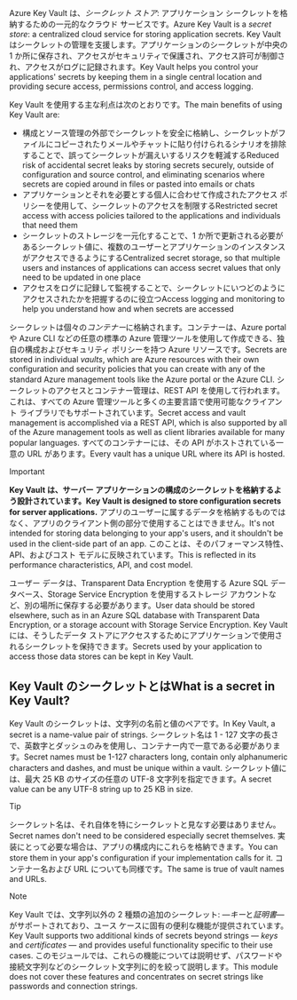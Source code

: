 <span data-ttu-id="76b69-101">Azure Key Vault は、*シークレット ストア*: アプリケーション シークレットを格納するための一元的なクラウド サービスです。</span><span class="sxs-lookup"><span data-stu-id="76b69-101">Azure Key Vault is a *secret store*: a centralized cloud service for storing application secrets.</span></span> <span data-ttu-id="76b69-102">Key Vault はシークレットの管理を支援します。アプリケーションのシークレットが中央の 1 か所に保存され、アクセスがセキュリティで保護され、アクセス許可が制御され、アクセスがログに記録されます。</span><span class="sxs-lookup"><span data-stu-id="76b69-102">Key Vault helps you control your applications' secrets by keeping them in a single central location and providing secure access, permissions control, and access logging.</span></span>

<span data-ttu-id="76b69-103">Key Vault を使用する主な利点は次のとおりです。</span><span class="sxs-lookup"><span data-stu-id="76b69-103">The main benefits of using Key Vault are:</span></span>

- <span data-ttu-id="76b69-104">構成とソース管理の外部でシークレットを安全に格納し、シークレットがファイルにコピーされたりメールやチャットに貼り付けられるシナリオを排除することで、誤ってシークレットが漏えいするリスクを軽減する</span><span class="sxs-lookup"><span data-stu-id="76b69-104">Reduced risk of accidental secret leaks by storing secrets securely, outside of configuration and source control, and eliminating scenarios where secrets are copied around in files or pasted into emails or chats</span></span>
- <span data-ttu-id="76b69-105">アプリケーションとそれを必要とする個人に合わせて作成されたアクセス ポリシーを使用して、シークレットのアクセスを制限する</span><span class="sxs-lookup"><span data-stu-id="76b69-105">Restricted secret access with access policies tailored to the applications and individuals that need them</span></span>
- <span data-ttu-id="76b69-106">シークレットのストレージを一元化することで、1 か所で更新される必要があるシークレット値に、複数のユーザーとアプリケーションのインスタンスがアクセスできるようにする</span><span class="sxs-lookup"><span data-stu-id="76b69-106">Centralized secret storage, so that multiple users and instances of applications can access secret values that only need to be updated in one place</span></span>
- <span data-ttu-id="76b69-107">アクセスをログに記録して監視することで、シークレットにいつどのようにアクセスされたかを把握するのに役立つ</span><span class="sxs-lookup"><span data-stu-id="76b69-107">Access logging and monitoring to help you understand how and when secrets are accessed</span></span>

<span data-ttu-id="76b69-108">シークレットは個々の*コンテナー*に格納されます。コンテナーは、Azure portal や Azure CLI などの任意の標準の Azure 管理ツールを使用して作成できる、独自の構成およびセキュリティ ポリシーを持つ Azure リソースです。</span><span class="sxs-lookup"><span data-stu-id="76b69-108">Secrets are stored in individual *vaults*, which are Azure resources with their own configuration and security policies that you can create with any of the standard Azure management tools like the Azure portal or the Azure CLI.</span></span> <span data-ttu-id="76b69-109">シークレットのアクセスとコンテナー管理は、REST API を使用して行われます。これは、すべての Azure 管理ツールと多くの主要言語で使用可能なクライアント ライブラリでもサポートされています。</span><span class="sxs-lookup"><span data-stu-id="76b69-109">Secret access and vault management is accomplished via a REST API, which is also supported by all of the Azure management tools as well as client libraries available for many popular languages.</span></span> <span data-ttu-id="76b69-110">すべてのコンテナーには、その API がホストされている一意の URL があります。</span><span class="sxs-lookup"><span data-stu-id="76b69-110">Every vault has a unique URL where its API is hosted.</span></span>

> [!IMPORTANT]
> <span data-ttu-id="76b69-111">**Key Vault は、サーバー アプリケーションの構成のシークレットを格納するよう設計されています。**</span><span class="sxs-lookup"><span data-stu-id="76b69-111">**Key Vault is designed to store configuration secrets for server applications.**</span></span> <span data-ttu-id="76b69-112">アプリのユーザーに属するデータを格納するものではなく、アプリのクライアント側の部分で使用することはできません。</span><span class="sxs-lookup"><span data-stu-id="76b69-112">It's not intended for storing data belonging to your app's users, and it shouldn't be used in the client-side part of an app.</span></span> <span data-ttu-id="76b69-113">このことは、そのパフォーマンス特性、API、およびコスト モデルに反映されています。</span><span class="sxs-lookup"><span data-stu-id="76b69-113">This is reflected in its performance characteristics, API, and cost model.</span></span>
>
> <span data-ttu-id="76b69-114">ユーザー データは、Transparent Data Encryption を使用する Azure SQL データベース、Storage Service Encryption を使用するストレージ アカウントなど、別の場所に保存する必要があります。</span><span class="sxs-lookup"><span data-stu-id="76b69-114">User data should be stored elsewhere, such as in an Azure SQL database with Transparent Data Encryption, or a storage account with Storage Service Encryption.</span></span> <span data-ttu-id="76b69-115">Key Vault には、そうしたデータ ストアにアクセスするためにアプリケーションで使用されるシークレットを保持できます。</span><span class="sxs-lookup"><span data-stu-id="76b69-115">Secrets used by your application to access those data stores can be kept in Key Vault.</span></span>

## <a name="what-is-a-secret-in-key-vault"></a><span data-ttu-id="76b69-116">Key Vault のシークレットとは</span><span class="sxs-lookup"><span data-stu-id="76b69-116">What is a secret in Key Vault?</span></span>

<span data-ttu-id="76b69-117">Key Vault のシークレットは、文字列の名前と値のペアです。</span><span class="sxs-lookup"><span data-stu-id="76b69-117">In Key Vault, a secret is a name-value pair of strings.</span></span> <span data-ttu-id="76b69-118">シークレット名は 1 - 127 文字の長さで、英数字とダッシュのみを使用し、コンテナー内で一意である必要があります。</span><span class="sxs-lookup"><span data-stu-id="76b69-118">Secret names must be 1-127 characters long, contain only alphanumeric characters and dashes, and must be unique within a vault.</span></span> <span data-ttu-id="76b69-119">シークレット値には、最大 25 KB のサイズの任意の UTF-8 文字列を指定できます。</span><span class="sxs-lookup"><span data-stu-id="76b69-119">A secret value can be any UTF-8 string up to 25 KB in size.</span></span>

> [!TIP]
> <span data-ttu-id="76b69-120">シークレット名は、それ自体を特にシークレットと見なす必要はありません。</span><span class="sxs-lookup"><span data-stu-id="76b69-120">Secret names don't need to be considered especially secret themselves.</span></span> <span data-ttu-id="76b69-121">実装にとって必要な場合は、アプリの構成内にこれらを格納できます。</span><span class="sxs-lookup"><span data-stu-id="76b69-121">You can store them in your app's configuration if your implementation calls for it.</span></span> <span data-ttu-id="76b69-122">コンテナー名および URL についても同様です。</span><span class="sxs-lookup"><span data-stu-id="76b69-122">The same is true of vault names and URLs.</span></span>

> [!NOTE]
> <span data-ttu-id="76b69-123">Key Vault では、文字列以外の 2 種類の追加のシークレット: &mdash;*キー*と*証明書*&mdash;がサポートされており、ユース ケースに固有の便利な機能が提供されています。</span><span class="sxs-lookup"><span data-stu-id="76b69-123">Key Vault supports two additional kinds of secrets beyond strings &mdash; *keys* and *certificates* &mdash; and provides useful functionality specific to their use cases.</span></span> <span data-ttu-id="76b69-124">このモジュールでは、これらの機能については説明せず、パスワードや接続文字列などのシークレット文字列に的を絞って説明します。</span><span class="sxs-lookup"><span data-stu-id="76b69-124">This module does not cover these features and concentrates on secret strings like passwords and connection strings.</span></span>
